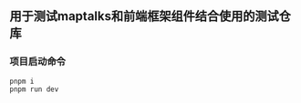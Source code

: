 <!--
 * @Author: pluto
 * @Date: 2022-04-07 14:23:44
 * @LastEditors: pluto
 * @LastEditTime: 2022-04-07 14:28:52
 * @Description: 
 * 
-->

## 用于测试maptalks和前端框架组件结合使用的测试仓库
### 项目启动命令
```
pnpm i
pnpm run dev
```
